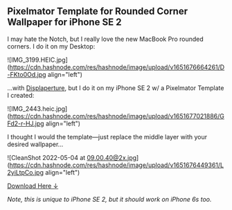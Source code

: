 ## Pixelmator Template for Rounded Corner Wallpaper for iPhone SE 2


I may hate the Notch, but I really love the new MacBook Pro rounded corners. I do it on my Desktop:

![IMG_3199.HEIC.jpg](https://cdn.hashnode.com/res/hashnode/image/upload/v1651676664261/D-FKto0Od.jpg align="left")

...with [Displaperture](https://manytricks.com/displaperture/), but I do it on my iPhone SE 2 w/ a Pixelmator Template I created:

![IMG_2443.heic.jpg](https://cdn.hashnode.com/res/hashnode/image/upload/v1651677021886/GFd2-r-HJ.jpg align="left")

I thought I would the template—just replace the middle layer with your desired wallpaper...

![CleanShot 2022-05-04 at 09.00.40@2x.jpg](https://cdn.hashnode.com/res/hashnode/image/upload/v1651676449361/L2yiLtpCo.jpg align="left")

[Download Here &darr;](https://a.supportally.com/2oimEO)

*Note, this is unique to iPhone SE 2, but it should work on iPhone 6s too.*
